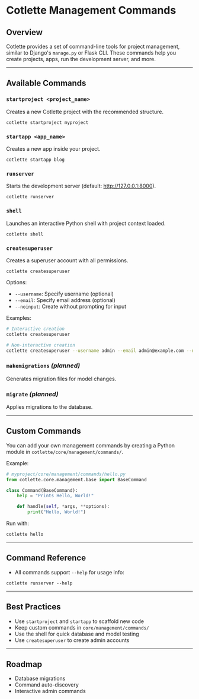 # Cotlette Management Commands

## Overview

Cotlette provides a set of command-line tools for project management, similar to Django's `manage.py` or Flask CLI. These commands help you create projects, apps, run the development server, and more.

---

## Available Commands

### `startproject <project_name>`
Creates a new Cotlette project with the recommended structure.

```
cotlette startproject myproject
```

### `startapp <app_name>`
Creates a new app inside your project.

```
cotlette startapp blog
```

### `runserver`
Starts the development server (default: http://127.0.0.1:8000).

```
cotlette runserver
```

### `shell`
Launches an interactive Python shell with project context loaded.

```
cotlette shell
```

### `createsuperuser`
Creates a superuser account with all permissions.

```
cotlette createsuperuser
```

Options:
- `--username`: Specify username (optional)
- `--email`: Specify email address (optional)
- `--noinput`: Create without prompting for input

Examples:
```bash
# Interactive creation
cotlette createsuperuser

# Non-interactive creation
cotlette createsuperuser --username admin --email admin@example.com --noinput
```

### `makemigrations` *(planned)*
Generates migration files for model changes.

### `migrate` *(planned)*
Applies migrations to the database.

---

## Custom Commands

You can add your own management commands by creating a Python module in `cotlette/core/management/commands/`.

Example:
```python
# myproject/core/management/commands/hello.py
from cotlette.core.management.base import BaseCommand

class Command(BaseCommand):
    help = "Prints Hello, World!"

    def handle(self, *args, **options):
        print("Hello, World!")
```

Run with:
```
cotlette hello
```

---

## Command Reference

- All commands support `--help` for usage info:

```
cotlette runserver --help
```

---

## Best Practices

- Use `startproject` and `startapp` to scaffold new code
- Keep custom commands in `core/management/commands/`
- Use the shell for quick database and model testing
- Use `createsuperuser` to create admin accounts

---

## Roadmap

- Database migrations
- Command auto-discovery
- Interactive admin commands 